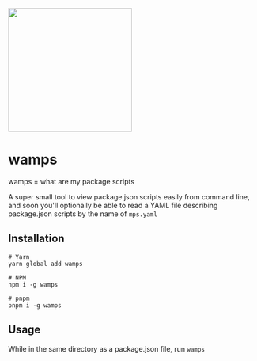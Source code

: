 <img src="https://i.imgur.com/rb5qv53.png" align="center" width="250" height="250">

# wamps

wamps = what are my package scripts

A super small tool to view package.json scripts easily from command line, and soon you'll optionally be able to read a YAML file describing package.json scripts by the name of `mps.yaml`

## Installation

```shell
# Yarn
yarn global add wamps

# NPM
npm i -g wamps

# pnpm
pnpm i -g wamps
```

## Usage

While in the same directory as a package.json file, run `wamps`
